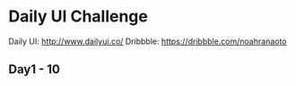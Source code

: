 # Daily UI Challenge

Daily UI: http://www.dailyui.co/
Dribbble: https://dribbble.com/noahranaoto

## Day1 - 10
